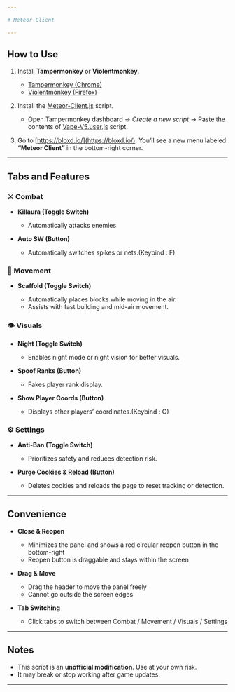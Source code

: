```yaml
---

# Meteor-Client

---
```


## How to Use

1. Install **Tampermonkey** or **Violentmonkey**.

   * [Tampermonkey (Chrome)](https://chrome.google.com/webstore/detail/tampermonkey/dhdgffkkebhmkfjojejmpbldmpobfkfo)
   * [Violentmonkey (Firefox)](https://addons.mozilla.org/en-US/firefox/addon/violentmonkey/)

2. Install the [Meteor-Client.js](https://github.com/a-n-o-n-y-m-o-u-s-1-7-2-9/Bloxd-Hack-Menu-latest-/raw/refs/heads/main/Meteor-Client.js) script.
   * Open Tampermonkey dashboard → *Create a new script* → Paste the contents of [Vape-V5.user.js](https://github.com/a-n-o-n-y-m-o-u-s-1-7-2-9/Bloxd-Hack-Menu-latest-/raw/refs/heads/main/Meteor-Client.js) script.

3. Go to [https://bloxd.io/](https://bloxd.io/).
   You’ll see a new menu labeled **“Meteor Client”** in the bottom-right corner.

---

## Tabs and Features

### ⚔ Combat

* **Killaura (Toggle Switch)**

  * Automatically attacks enemies.
* **Auto SW (Button)**

  * Automatically switches spikes or nets.(Keybind : F)

### 🏃 Movement

* **Scaffold (Toggle Switch)**

  * Automatically places blocks while moving in the air.
  * Assists with fast building and mid-air movement.

### 👁 Visuals

* **Night (Toggle Switch)**

  * Enables night mode or night vision for better visuals.
* **Spoof Ranks (Button)**

  * Fakes player rank display.
* **Show Player Coords (Button)**

  * Displays other players’ coordinates.(Keybind : G)

### ⚙ Settings

* **Anti-Ban (Toggle Switch)**

  * Prioritizes safety and reduces detection risk.
* **Purge Cookies & Reload (Button)**

  * Deletes cookies and reloads the page to reset tracking or detection.

---

## Convenience

* **Close & Reopen**

  * Minimizes the panel and shows a red circular reopen button in the bottom-right
  * Reopen button is draggable and stays within the screen

* **Drag & Move**

  * Drag the header to move the panel freely
  * Cannot go outside the screen edges

* **Tab Switching**

  * Click tabs to switch between Combat / Movement / Visuals / Settings

---

## Notes

* This script is an **unofficial modification**. Use at your own risk.
* It may break or stop working after game updates.

---
